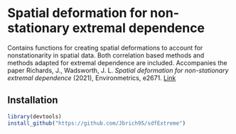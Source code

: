 # Spatial deformation for non-stationary extremal dependence
Contains functions for creating spatial deformations to account for nonstationarity
in spatial data. Both correlation based methods and methods adapted for extremal dependence
are included. Accompanies the paper Richards, J., Wadsworth, J. L. <i>Spatial deformation for non-stationary extremal dependence</i> (2021), Environmetrics, e2671. [Link](https://onlinelibrary.wiley.com/doi/full/10.1002/env.2671)
## Installation

```r
library(devtools)
install_github("https://github.com/Jbrich95/sdfExtreme")

```

